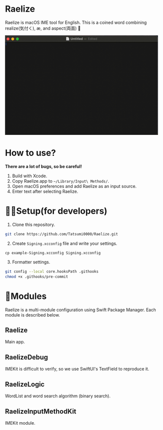 # Raelize

Raelize is macOS IME tool for English. This is a coined word combining realize(気付く), æ, and aspect(両面) 🫰


<p align="center">
<img src="./img/img0.gif" width="650" alt="">
</p>


# How to use?

**There are a lot of bugs, so be careful!**

1. Build with Xcode.
2. Copy Raelize.app to `~/Library/Input\ Methods/`.
3. Open macOS preferences and add Raelize as an input source.
4. Enter text after selecting Raelize.

# 🧑‍💻Setup(for developers)

1. Clone this repository.

```sh
git clone https://github.com/Tatsumi0000/Raelize.git
```

2. Create `Signing.xcconfig` file and write your settings.

```xconfig
cp example-Signing.xcconfig Signing.xcconfig
```

3. Formatter settings.

```sh
git config --local core.hooksPath .githooks
chmod +x .githooks/pre-commit
```

# 📗Modules

Raelize is a multi-module configuration using Swift Package Manager. Each module is described below.

## Raelize

Main app.

## RaelizeDebug

IMEKit is difficult to verify, so we use SwiftUI's TextField to reproduce it.

## RaelizeLogic

WordList and word search algorithm (binary search).

## RaelizeInputMethodKit

IMEKit module.
